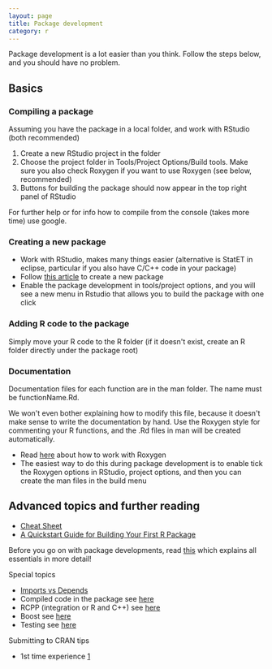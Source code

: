 ```yaml
---
layout: page
title: Package development
category: r
---
```


Package development is a lot easier than you think. Follow the steps below, and you should have no problem. 

## Basics

### Compiling a package

Assuming you have the package in a local folder, and work with RStudio (both recommended)

1. Create a new RStudio project in the folder
2. Choose the project folder in Tools/Project Options/Build tools. Make sure you also check Roxygen if you want to use Roxygen (see below, recommended)
3. Buttons for building the package should now appear in the top right panel of RStudio

For further help or for info how to compile from the console (takes more time) use google. 

### Creating a new package

* Work with RStudio, makes many things easier (alternative is StatET in eclipse, particular if you also have C/C++ code in your package)
* Follow [this article](http://hilaryparker.com/2014/04/29/writing-an-r-package-from-scratch/) to create a new package
* Enable the package development in tools/project options, and you will see a new menu in Rstudio that allows you to build the package with one click

### Adding R code to the package

Simply move your R code to the R folder (if it doesn't exist, create an R folder directly under the package root)

### Documentation

Documentation files for each function are in the man folder. The name must be functionName.Rd.

We won't even bother explaining how to modify this file, because it doesn't make sense to write the documentation by hand. Use the Roxygen style for commenting your R functions, and the .Rd files in man will be created automatically.

* Read [here](https://cran.r-project.org/web/packages/roxygen2/vignettes/rd.html) about how to work with Roxygen
* The easiest way to do this during package development is to enable tick the Roxygen options in RStudio, project options, and then you can create the man files in the build menu

## Advanced topics and further reading 

* [Cheat Sheet](https://www.rstudio.com/wp-content/uploads/2015/03/devtools-cheatsheet.pdf)
* [A Quickstart Guide for Building Your First R Package](https://methodsblog.wordpress.com/2015/11/30/building-your-first-r-package/)

Before you go on with package developments, read [this](http://r-pkgs.had.co.nz/) which explains all essentials in more detail!

Special topics

* [Imports vs Depends](http://stackoverflow.com/questions/8637993/better-explanation-of-when-to-use-imports-depends)
* Compiled code in the package see [here](http://r-pkgs.had.co.nz/src.html)
* RCPP (integration or R and C++) see [here](http://dirk.eddelbuettel.com/code/rcpp.html)
* Boost see [here](http://dirk.eddelbuettel.com/code/bh.html)
* Testing see [here](http://r-pkgs.had.co.nz/tests.html#test-workflow)

Submitting to CRAN tips 

* 1st time experience [1](https://rmhogervorst.github.io/cleancode/blog/2016/07/09/submtting-to-cran-first-experience.html)


